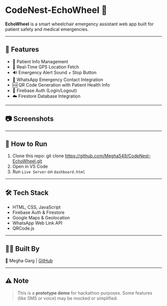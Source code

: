 # CodeNest-EchoWheel 🚀

**EchoWheel** is a smart wheelchair emergency assistant web app built for patient safety and medical emergencies.

---

## 📌 Features

- 📝 Patient Info Management
- 📍 Real-Time GPS Location Fetch
- 🔊 Emergency Alert Sound + Stop Button
- 🔗 WhatsApp Emergency Contact Integration
- 🆘 QR Code Generation with Patient Health Info
- 🔐 Firebase Auth (Login/Logout)
- ☁️ Firestore Database Integration

---

## 📷 Screenshots


---

## 🚀 How to Run

1. Clone this repo:
git clone https://github.com/Megha549/CodeNest-EchoWheel.git
2. Open in VS Code
3. Run `Live Server` on `dashboard.html`

---

## 🛠 Tech Stack

- HTML, CSS, JavaScript
- Firebase Auth & Firestore
- Google Maps & Geolocation
- WhatsApp Web Link API
- QRCode.js

---

## 🙋‍♀️ Built By

👩 Megha Garg | [GitHub](https://github.com/Megha549)

---

## ⚠️ Note

> This is a **prototype demo** for hackathon purposes. Some features (like SMS or voice) may be mocked or simplified.
